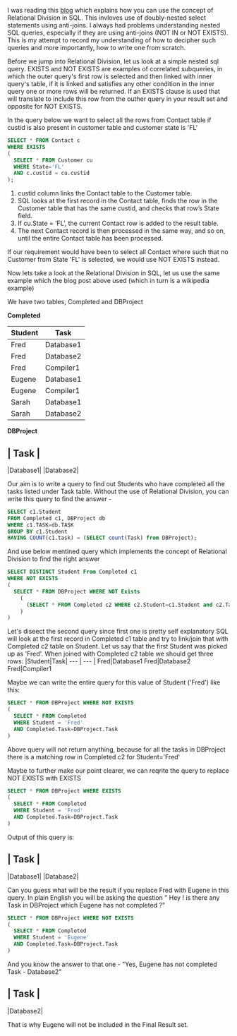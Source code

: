 I was reading this [blog](https://blog.jooq.org/2012/03/30/advanced-sql-relational-division-in-jooq/) which explains how you can use the concept of Relational Division in SQL.
This invloves use of doubly-nested select statements using anti-joins.
I always had problems understanding nested SQL queries, especially if they are using anti-joins (NOT IN or NOT EXISTS).
This is my attempt to record my understanding of how to decipher such queries and more importantly, how to write one from scratch.

Before we jump into Relational Division, let us look at a simple nested sql query.
EXISTS and NOT EXISTS are examples of correlated subqueries, in which the outer query's first row is selected and then linked with inner query's table, if it is linked and satisfies any other condition in the inner query one or more rows will be returned.
If an EXISTS clause is used that will translate to include this row from the outher query in your result set and opposite for NOT EXISTS.

In the query below we want to select all the rows from Contact table if custid is also present in customer table and customer state is 'FL'

```sql
SELECT * FROM Contact c
WHERE EXISTS 
(
  SELECT * FROM Customer cu
  WHERE State='FL'
  AND c.custid = cu.custid
);
```
1. custid column links the Contact table to the Customer table.
2. SQL looks at the first record in the Contact table, finds the row in the Customer table that has the same custid, and checks that row’s State field.
3. If cu.State = ‘FL’, the current Contact row is added to the result table.
4. The next Contact record is then processed in the same way, and so on, until the entire Contact table has been processed.

If our requirement would have been to select all Contact where such that no Customer from State 'FL' is selected, we would use NOT EXISTS instead.

Now lets take a look at the Relational Division in SQL, let us use the same example which the blog post above used (which in turn is a wikipedia example)

We have two tables, Completed and DBProject

**Completed**

|Student|Task|
--- | --- |
Fred|Database1
Fred|Database2
Fred|Compiler1
Eugene|Database1
Eugene|Compiler1
Sarah|Database1
Sarah|Database2

**DBProject**

| Task |
---
|Database1|
|Database2|

Our aim is to write a query to find out Students who have completed all the tasks listed under Task table.
Without the use of Relational Division, you can write this query to find the answer - 

```sql
SELECT c1.Student
FROM Completed c1, DBProject db
WHERE c1.TASK=db.TASK
GROUP BY c1.Student
HAVING COUNT(c1.task) = (SELECT count(Task) from DBProject);
```

And use below mentined query which implements the concept of Relational Division to find the right answer
```sql
SELECT DISTINCT Student From Completed c1
WHERE NOT EXISTS
(
  SELECT * FROM DBProject WHERE NOT Exists
    (
      (SELECT * FROM Completed c2 WHERE c2.Student=c1.Student and c2.Task=DBProject.Task)
    )
)
```

Let's diseect the second query since first one is pretty self explanatory
SQL will look at the first record in Completed c1 table and try to link/join that with Completed c2 table on Student. Let us say that the first Student was picked up as 'Fred'. When joined with Completed c2 table we should get three rows:
|Student|Task|
--- | --- |
Fred|Database1
Fred|Database2
Fred|Compiler1

Maybe we can write the entire query for this value of Student ('Fred') like this:
```sql
SELECT * FROM DBProject WHERE NOT EXISTS
(
  SELECT * FROM Completed
  WHERE Student = 'Fred'
  AND Completed.Task=DBProject.Task
)
```
Above query will not return anything, because for all the tasks in DBProject there is a matching row in Completed c2 for Student='Fred'

Maybe to further make our point clearer, we can reqrite the query to replace NOT EXISTS with EXISTS
```sql
SELECT * FROM DBProject WHERE EXISTS
(
  SELECT * FROM Completed
  WHERE Student = 'Fred'
  AND Completed.Task=DBProject.Task
)
```
Output of this query is:

| Task |
---
|Database1|
|Database2|

Can you guess what will be the result if you replace Fred with Eugene in this query. In plain English you will be asking the question " Hey ! is there any Task in DBProject which Eugene has not completed ?"
```sql
SELECT * FROM DBProject WHERE NOT EXISTS
(
  SELECT * FROM Completed
  WHERE Student = 'Eugene'
  AND Completed.Task=DBProject.Task
)
```
And you know the answer to that one - "Yes, Eugene has not completed Task - Database2"

| Task |
---
|Database2|

That is why Eugene will not be included in the Final Result set.
